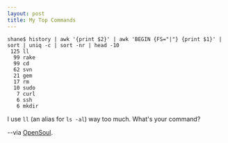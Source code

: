 ```yaml
--- 
layout: post
title: My Top Commands
---
```


	shane$ history | awk '{print $2}' | awk 'BEGIN {FS="|"} {print $1}' |  sort | uniq -c | sort -nr | head -10
	 125 ll
	  99 rake
	  99 cd
	  62 svn
	  21 gem
	  17 rm
	  10 sudo
	   7 curl
	   6 ssh
	   6 mkdir

I use <code>ll</code> (an alias for <code>ls -al</code>) way too much.  What's your command?

--via [OpenSoul](http://opensoul.org/2006/9/27/what-s-your-command).
